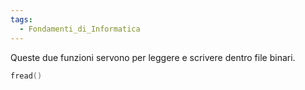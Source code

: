 ```yaml
---
tags:
  - Fondamenti_di_Informatica
---
```

Queste due funzioni servono per leggere e scrivere dentro file binari.

```C
fread()
```